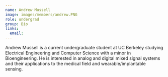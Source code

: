 ```yaml
---
name: Andrew Mussell
image: images/members/andrew.PNG
role: undergrad
group: Bio
links:
  email: 
---
```


Andrew Mussell is a current undergraduate student at UC Berkeley studying Electrical Engineering and Computer Science with a minor in Bioengineering. He is interested in analog and digital mixed signal systems and their applications to the medical field and wearable/implantable sensing.

